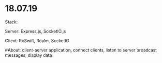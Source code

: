 # 18.07.19
Stack:

Server: Express.js, SocketIO.js

Client: RxSwift, Realm, SocketIO

#About: client-server application, connect clients, listen to server broadcast messages, display data
